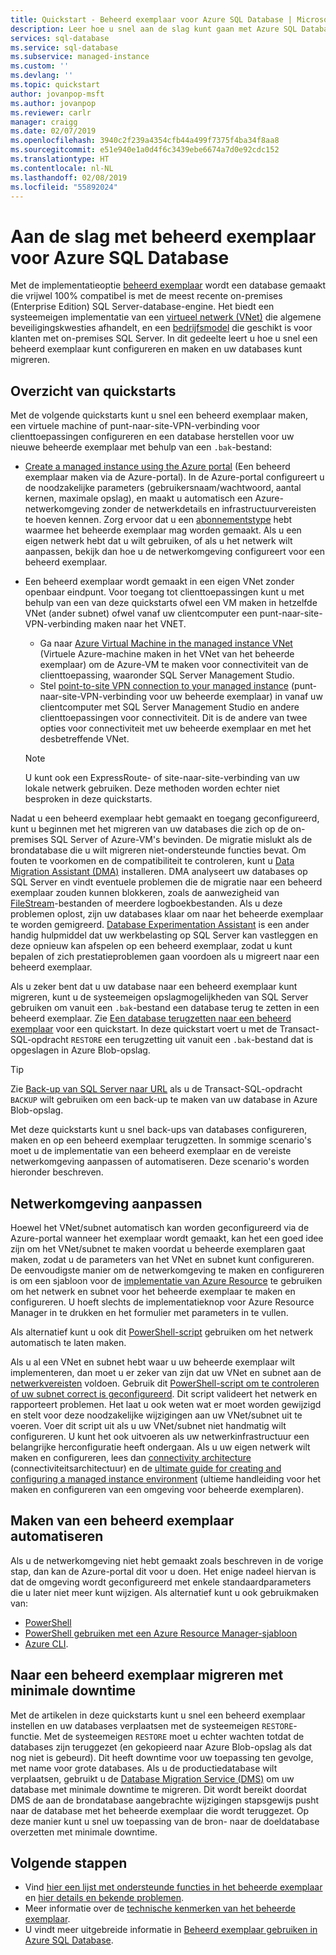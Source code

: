 ```yaml
---
title: Quickstart - Beheerd exemplaar voor Azure SQL Database | Microsoft Docs
description: Leer hoe u snel aan de slag kunt gaan met Azure SQL Database - beheerd exemplaar
services: sql-database
ms.service: sql-database
ms.subservice: managed-instance
ms.custom: ''
ms.devlang: ''
ms.topic: quickstart
author: jovanpop-msft
ms.author: jovanpop
ms.reviewer: carlr
manager: craigg
ms.date: 02/07/2019
ms.openlocfilehash: 3940c2f239a4354cfb44a499f7375f4ba34f8aa8
ms.sourcegitcommit: e51e940e1a0d4f6c3439ebe6674a7d0e92cdc152
ms.translationtype: HT
ms.contentlocale: nl-NL
ms.lasthandoff: 02/08/2019
ms.locfileid: "55892024"
---
```

# <a name="getting-started-with-azure-sql-database-managed-instance"></a>Aan de slag met beheerd exemplaar voor Azure SQL Database

Met de implementatieoptie [beheerd exemplaar](sql-database-managed-instance-index.yml) wordt een database gemaakt die vrijwel 100% compatibel is met de meest recente on-premises (Enterprise Edition) SQL Server-database-engine. Het biedt een systeemeigen implementatie van een [virtueel netwerk (VNet)](../virtual-network/virtual-networks-overview.md) die algemene beveiligingskwesties afhandelt, en een [bedrijfsmodel](https://azure.microsoft.com/pricing/details/sql-database/) die geschikt is voor klanten met on-premises SQL Server. In dit gedeelte leert u hoe u snel een beheerd exemplaar kunt configureren en maken en uw databases kunt migreren.

## <a name="quickstart-overview"></a>Overzicht van quickstarts

Met de volgende quickstarts kunt u snel een beheerd exemplaar maken, een virtuele machine of punt-naar-site-VPN-verbinding voor clienttoepassingen configureren en een database herstellen voor uw nieuwe beheerde exemplaar met behulp van een `.bak`-bestand:

- [Create a managed instance using the Azure portal](sql-database-managed-instance-get-started.md) (Een beheerd exemplaar maken via de Azure-portal). In de Azure-portal configureert u de noodzakelijke parameters (gebruikersnaam/wachtwoord, aantal kernen, maximale opslag), en maakt u automatisch een Azure-netwerkomgeving zonder de netwerkdetails en infrastructuurvereisten te hoeven kennen. Zorg ervoor dat u een [abonnementstype](sql-database-managed-instance-resource-limits.md#supported-subscription-types) hebt waarmee het beheerde exemplaar mag worden gemaakt. Als u een eigen netwerk hebt dat u wilt gebruiken, of als u het netwerk wilt aanpassen, bekijk dan hoe u de netwerkomgeving configureert voor een beheerd exemplaar.
- Een beheerd exemplaar wordt gemaakt in een eigen VNet zonder openbaar eindpunt. Voor toegang tot clienttoepassingen kunt u met behulp van een van deze quickstarts ofwel een VM maken in hetzelfde VNet (ander subnet) ofwel vanaf uw clientcomputer een punt-naar-site-VPN-verbinding maken naar het VNET.
  - Ga naar [Azure Virtual Machine in the managed instance VNet](sql-database-managed-instance-configure-vm.md) (Virtuele Azure-machine maken in het VNet van het beheerde exemplaar) om de Azure-VM te maken voor connectiviteit van de clienttoepassing, waaronder SQL Server Management Studio.
  - Stel [point-to-site VPN connection to your managed instance](sql-database-managed-instance-configure-p2s.md) (punt-naar-site-VPN-verbinding voor uw beheerde exemplaar) in vanaf uw clientcomputer met SQL Server Management Studio en andere clienttoepassingen voor connectiviteit. Dit is de andere van twee opties voor connectiviteit met uw beheerde exemplaar en met het desbetreffende VNet.

  > [!NOTE]
  > U kunt ook een ExpressRoute- of site-naar-site-verbinding van uw lokale netwerk gebruiken. Deze methoden worden echter niet besproken in deze quickstarts.

Nadat u een beheerd exemplaar hebt gemaakt en toegang geconfigureerd, kunt u beginnen met het migreren van uw databases die zich op de on-premises SQL Server of Azure-VM's bevinden. De migratie mislukt als de brondatabase die u wilt migreren niet-ondersteunde functies bevat. Om fouten te voorkomen en de compatibiliteit te controleren, kunt u [Data Migration Assistant (DMA)](https://www.microsoft.com/download/details.aspx?id=53595) installeren. DMA analyseert uw databases op SQL Server en vindt eventuele problemen die de migratie naar een beheerd exemplaar zouden kunnen blokkeren, zoals de aanwezigheid van [FileStream](https://docs.microsoft.com/sql/relational-databases/blob/filestream-sql-server)-bestanden of meerdere logboekbestanden. Als u deze problemen oplost, zijn uw databases klaar om naar het beheerde exemplaar te worden gemigreerd. [Database Experimentation Assistant](https://blogs.msdn.microsoft.com/datamigration/2018/08/06/release-database-experimentation-assistant-dea-v2-6/) is een ander handig hulpmiddel dat uw werkbelasting op SQL Server kan vastleggen en deze opnieuw kan afspelen op een beheerd exemplaar, zodat u kunt bepalen of zich prestatieproblemen gaan voordoen als u migreert naar een beheerd exemplaar.

Als u zeker bent dat u uw database naar een beheerd exemplaar kunt migreren, kunt u de systeemeigen opslagmogelijkheden van SQL Server gebruiken om vanuit een `.bak`-bestand een database terug te zetten in een beheerd exemplaar. Zie [Een database terugzetten naar een beheerd exemplaar](sql-database-managed-instance-get-started-restore.md) voor een quickstart. In deze quickstart voert u met de Transact-SQL-opdracht `RESTORE` een terugzetting uit vanuit een `.bak`-bestand dat is opgeslagen in Azure Blob-opslag. 

> [!TIP]
> Zie [Back-up van SQL Server naar URL](https://docs.microsoft.com/sql/relational-databases/backup-restore/sql-server-backup-to-url) als u de Transact-SQL-opdracht `BACKUP` wilt gebruiken om een back-up te maken van uw database in Azure Blob-opslag.

Met deze quickstarts kunt u snel back-ups van databases configureren, maken en op een beheerd exemplaar terugzetten. In sommige scenario's moet u de implementatie van een beheerd exemplaar en de vereiste netwerkomgeving aanpassen of automatiseren. Deze scenario's worden hieronder beschreven.

## <a name="customize-network-environment"></a>Netwerkomgeving aanpassen

Hoewel het VNet/subnet automatisch kan worden geconfigureerd via de Azure-portal wanneer het exemplaar wordt gemaakt, kan het een goed idee zijn om het VNet/subnet te maken voordat u beheerde exemplaren gaat maken, zodat u de parameters van het VNet en subnet kunt configureren. De eenvoudigste manier om de netwerkomgeving te maken en configureren is om een sjabloon voor de [implementatie van Azure Resource](sql-database-managed-instance-create-vnet-subnet.md) te gebruiken om het netwerk en subnet voor het beheerde exemplaar te maken en configureren. U hoeft slechts de implementatieknop voor Azure Resource Manager in te drukken en het formulier met parameters in te vullen. 

Als alternatief kunt u ook dit [PowerShell-script](https://www.powershellmagazine.com/2018/07/23/configuring-azure-environment-to-set-up-azure-sql-database-managed-instance-preview/) gebruiken om het netwerk automatisch te laten maken.

Als u al een VNet en subnet hebt waar u uw beheerde exemplaar wilt implementeren, dan moet u er zeker van zijn dat uw VNet en subnet aan de [netwerkvereisten](sql-database-managed-instance-connectivity-architecture.md#network-requirements) voldoen. Gebruik dit [PowerShell-script om te controleren of uw subnet correct is geconfigureerd](sql-database-managed-instance-configure-vnet-subnet.md). Dit script valideert het netwerk en rapporteert problemen. Het laat u ook weten wat er moet worden gewijzigd en stelt voor deze noodzakelijke wijzigingen aan uw VNet/subnet uit te voeren. Voer dit script uit als u uw VNet/subnet niet handmatig wilt configureren. U kunt het ook uitvoeren als uw netwerkinfrastructuur een belangrijke herconfiguratie heeft ondergaan. Als u uw eigen netwerk wilt maken en configureren, lees dan [connectivity architecture](sql-database-managed-instance-connectivity-architecture.md) (connectiviteitsarchitectuur) en de [ultimate guide for creating and configuring a managed instance environment](https://medium.com/azure-sqldb-managed-instance/the-ultimate-guide-for-creating-and-configuring-azure-sql-managed-instance-environment-91ff58c0be01) (ultieme handleiding voor het maken en configureren van een omgeving voor beheerde exemplaren).

## <a name="automating-creation-of-a-managed-instance"></a>Maken van een beheerd exemplaar automatiseren

 Als u de netwerkomgeving niet hebt gemaakt zoals beschreven in de vorige stap, dan kan de Azure-portal dit voor u doen. Het enige nadeel hiervan is dat de omgeving wordt geconfigureerd met enkele standaardparameters die u later niet meer kunt wijzigen. Als alternatief kunt u ook gebruikmaken van:

- [PowerShell](https://blogs.msdn.microsoft.com/sqlserverstorageengine/2018/06/27/quick-start-script-create-azure-sql-managed-instance-using-powershell/)
- [PowerShell gebruiken met een Azure Resource Manager-sjabloon](scripts/sql-managed-instance-create-powershell-azure-resource-manager-template.md)
- [Azure CLI](https://blogs.msdn.microsoft.com/sqlserverstorageengine/2018/11/14/create-azure-sql-managed-instance-using-azure-cli/).

## <a name="migrating-to-a-managed-instance-with-minimal-downtime"></a>Naar een beheerd exemplaar migreren met minimale downtime

Met de artikelen in deze quickstarts kunt u snel een beheerd exemplaar instellen en uw databases verplaatsen met de systeemeigen `RESTORE`-functie. Met de systeemeigen `RESTORE` moet u echter wachten totdat de databases zijn teruggezet (en gekopieerd naar Azure Blob-opslag als dat nog niet is gebeurd). Dit heeft downtime voor uw toepassing ten gevolge, met name voor grote databases. Als u de productiedatabase wilt verplaatsen, gebruikt u de [Database Migration Service (DMS)](https://docs.microsoft.com/azure/dms/tutorial-sql-server-to-managed-instance?toc=/azure/sql-database/toc.json) om uw database met minimale downtime te migreren. Dit wordt bereikt doordat DMS de aan de brondatabase aangebrachte wijzigingen stapsgewijs pusht naar de database met het beheerde exemplaar die wordt teruggezet. Op deze manier kunt u snel uw toepassing van de bron- naar de doeldatabase overzetten met minimale downtime.

## <a name="next-steps"></a>Volgende stappen

- Vind [hier een lijst met ondersteunde functies in het beheerde exemplaar](sql-database-features.md) en [hier details en bekende problemen](sql-database-managed-instance-transact-sql-information.md).
- Meer informatie over de [technische kenmerken van het beheerde exemplaar](sql-database-managed-instance-resource-limits.md#instance-level-resource-limits). 
- U vindt meer uitgebreide informatie in [Beheerd exemplaar gebruiken in Azure SQL Database](sql-database-howto-managed-instance.md). 
